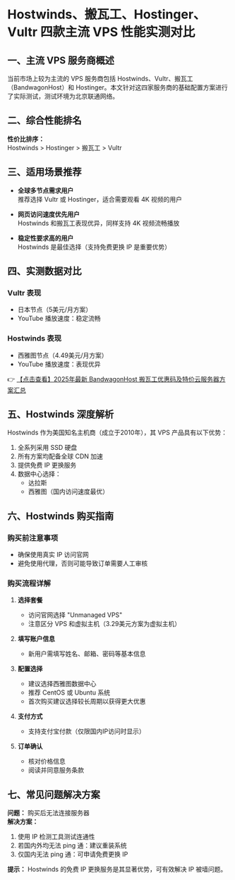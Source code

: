 # Hostwinds、搬瓦工、Hostinger、Vultr 四款主流 VPS 性能实测对比

## 一、主流 VPS 服务商概述

当前市场上较为主流的 VPS 服务商包括 Hostwinds、Vultr、搬瓦工（BandwagonHost）和 Hostinger。本文针对这四家服务商的基础配置方案进行了实际测试，测试环境为北京联通网络。

## 二、综合性能排名

**性价比排序：**  
Hostwinds > Hostinger > 搬瓦工 > Vultr

## 三、适用场景推荐

- **全球多节点需求用户**  
  推荐选择 Vultr 或 Hostinger，适合需要观看 4K 视频的用户

- **网页访问速度优先用户**  
  Hostwinds 和搬瓦工表现优异，同样支持 4K 视频流畅播放

- **稳定性要求高的用户**  
  Hostwinds 是最佳选择（支持免费更换 IP 是重要优势）

## 四、实测数据对比

### Vultr 表现
- 日本节点（5美元/月方案）
- YouTube 播放速度：稳定流畅

### Hostwinds 表现
- 西雅图节点（4.49美元/月方案）
- YouTube 播放速度：表现优异

👉 [【点击查看】2025年最新 BandwagonHost 搬瓦工优惠码及特价云服务器方案汇总](https://bit.ly/banwagon)

## 五、Hostwinds 深度解析

Hostwinds 作为美国知名主机商（成立于2010年），其 VPS 产品具有以下优势：

1. 全系列采用 SSD 硬盘
2. 所有方案均配备全球 CDN 加速
3. 提供免费 IP 更换服务
4. 数据中心选择：
   - 达拉斯
   - 西雅图（国内访问速度最优）

## 六、Hostwinds 购买指南

### 购买前注意事项
- 确保使用真实 IP 访问官网
- 避免使用代理，否则可能导致订单需要人工审核

### 购买流程详解

1. **选择套餐**
   - 访问官网选择 "Unmanaged VPS"
   - 注意区分 VPS 和虚拟主机（3.29美元方案为虚拟主机）

2. **填写账户信息**
   - 新用户需填写姓名、邮箱、密码等基本信息

3. **配置选择**
   - 建议选择西雅图数据中心
   - 推荐 CentOS 或 Ubuntu 系统
   - 首次购买建议选择较长周期以获得更大优惠

4. **支付方式**
   - 支持支付宝付款（仅限国内IP访问时显示）

5. **订单确认**
   - 核对价格信息
   - 阅读并同意服务条款

## 七、常见问题解决方案

**问题：** 购买后无法连接服务器  
**解决方案：**
1. 使用 IP 检测工具测试连通性
2. 若国内外均无法 ping 通：建议重装系统
3. 仅国内无法 ping 通：可申请免费更换 IP

**提示：** Hostwinds 的免费 IP 更换服务是其显著优势，可有效解决 IP 被墙问题。